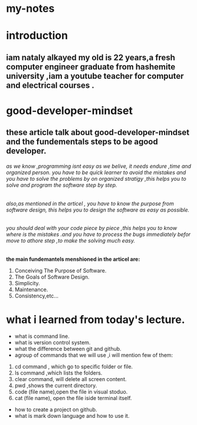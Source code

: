# my-notes
# introduction
## iam nataly alkayed my old is 22 years,a fresh computer engineer graduate from hashemite university ,iam a youtube teacher for computer and electrical courses .


# good-developer-mindset

## these article talk about good-developer-mindset and the fundementals steps to be agood developer.
###### as we know ,programming isnt easy as we belive, it needs endure  ,time and organized person. you have to be quick learner to avoid the mistakes and you have to solve the problems by on organized stratigy ,this helps you to solve and program the software step by step. 

###### also,as mentioned in the articel , you have to know the purpose from software design, this helps you to design the software as easy as possible.

###### you should deal with your code piece by piece ,this helps you to know where is the mistakes .and you have to process the bugs immediately befor move to athore step ,to make the solving much easy.

**the main fundemantels menshioned in the articel are:**
1. Conceiving The Purpose of Software.
2. The Goals of Software Design.
3. Simplicity.
4. Maintenance.
5. Consistency,etc...


# what i learned from today's lecture.

- what is command line.
- what is version control system.
- what the difference between git and github.
- agroup of commands that we will use ,i will mention few of them:
1. cd command , which go to specific folder or file.
2. ls command ,which lists the folders.
3. clear command, will delete all screen content.
4. pwd ,shows the current directory.
5. code (file name),open the file in visual stoduo.
6. cat (file name), open the file iside terminal itself.
- how to create a project on github.
- what is mark down language and how to use it.

 

 


